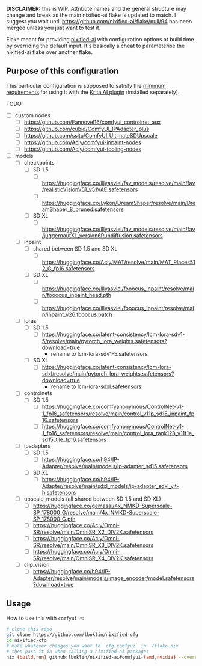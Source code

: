 **DISCLAIMER:** this is WIP. Attribute names and the general structure may change and break as the main nixified-ai flake is updated to match. I suggest you wait until https://github.com/nixified-ai/flake/pull/94 has been merged unless you just want to test it.

Flake meant for providing [nixified-ai](https://github.com/nixified-ai/flake) with configuration options at build time by overriding the default input. It's basically a cheat to parameterise the nixified-ai flake over another flake.

## Purpose of this configuration

This particular configuration is supposed to satisfy the [minimum requirements](https://github.com/Acly/krita-ai-diffusion/wiki/ComfyUI-Setup) for using it with the [Krita AI plugin](https://github.com/Acly/krita-ai-diffusion/) (installed separately).

TODO:
- [ ] custom nodes
  - [ ] https://github.com/Fannovel16/comfyui_controlnet_aux
  - [ ] https://github.com/cubiq/ComfyUI_IPAdapter_plus
  - [ ] https://github.com/ssitu/ComfyUI_UltimateSDUpscale
  - [ ] https://github.com/Acly/comfyui-inpaint-nodes
  - [ ] https://github.com/Acly/comfyui-tooling-nodes
- [ ] models
  - [ ] checkpoints
    - [ ] SD 1.5
      - [ ] https://huggingface.co/lllyasviel/fav_models/resolve/main/fav/realisticVisionV51_v51VAE.safetensors
      - [ ] https://huggingface.co/Lykon/DreamShaper/resolve/main/DreamShaper_8_pruned.safetensors
    - [ ] SD XL
      - [ ] https://huggingface.co/lllyasviel/fav_models/resolve/main/fav/juggernautXL_version6Rundiffusion.safetensors
  - [ ] inpaint
    - [ ] shared between SD 1.5 and SD XL
      - [ ] https://huggingface.co/Acly/MAT/resolve/main/MAT_Places512_G_fp16.safetensors
    - [ ] SD XL
      - [ ] https://huggingface.co/lllyasviel/fooocus_inpaint/resolve/main/fooocus_inpaint_head.pth
      - [ ] https://huggingface.co/lllyasviel/fooocus_inpaint/resolve/main/inpaint_v26.fooocus.patch
  - [ ] loras
    - [ ] SD 1.5
      - [ ] https://huggingface.co/latent-consistency/lcm-lora-sdv1-5/resolve/main/pytorch_lora_weights.safetensors?download=true
        - rename to lcm-lora-sdv1-5.safetensors 
    - [ ] SD XL
      - [ ] https://huggingface.co/latent-consistency/lcm-lora-sdxl/resolve/main/pytorch_lora_weights.safetensors?download=true
        - rename to lcm-lora-sdxl.safetensors
  - [ ] controlnets
    - [ ] SD 1.5
      - [ ] https://huggingface.co/comfyanonymous/ControlNet-v1-1_fp16_safetensors/resolve/main/control_v11p_sd15_inpaint_fp16.safetensors
      - [ ] https://huggingface.co/comfyanonymous/ControlNet-v1-1_fp16_safetensors/resolve/main/control_lora_rank128_v11f1e_sd15_tile_fp16.safetensors
  - [ ] ipadapters
    - [ ] SD 1.5
      - [ ] https://huggingface.co/h94/IP-Adapter/resolve/main/models/ip-adapter_sd15.safetensors
    - [ ] SD XL
      - [ ] https://huggingface.co/h94/IP-Adapter/resolve/main/sdxl_models/ip-adapter_sdxl_vit-h.safetensors
  - [ ] upscale_models (all shared between SD 1.5 and SD XL)
    - [ ] https://huggingface.co/gemasai/4x_NMKD-Superscale-SP_178000_G/resolve/main/4x_NMKD-Superscale-SP_178000_G.pth
    - [ ] https://huggingface.co/Acly/Omni-SR/resolve/main/OmniSR_X2_DIV2K.safetensors
    - [ ] https://huggingface.co/Acly/Omni-SR/resolve/main/OmniSR_X3_DIV2K.safetensors
    - [ ] https://huggingface.co/Acly/Omni-SR/resolve/main/OmniSR_X4_DIV2K.safetensors
  - [ ] clip_vision
    - [ ] https://huggingface.co/h94/IP-Adapter/resolve/main/models/image_encoder/model.safetensors?download=true

## Usage

How to use this with `comfyui-*`:
```sh
# clone this repo
git clone https://github.com/lboklin/nixified-cfg
cd nixified-cfg
# make whatever changes you want to `cfg.comfyui` in ./flake.nix
# then pass it in when calling a nixified-ai package:
nix {build,run} github:lboklin/nixified-ai#comfyui-{amd,nvidia} --override-input nixified-cfg .
```

